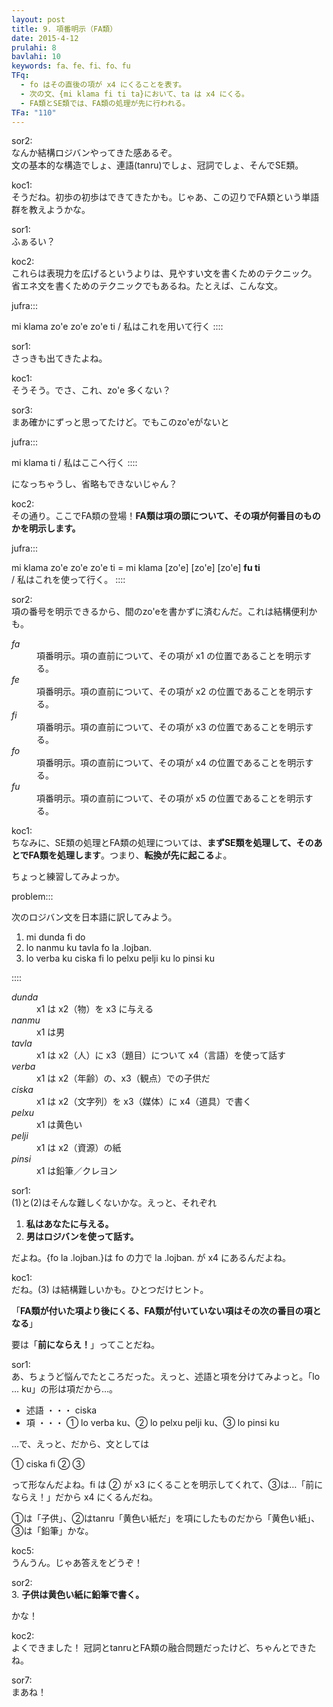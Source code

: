 ```yaml
---
layout: post
title: 9. 項番明示（FA類）
date: 2015-4-12
prulahi: 8
bavlahi: 10
keywords: fa、fe、fi、fo、fu
TFq:
  - fo はその直後の項が x4 にくることを表す。
  - 次の文、{mi klama fi ti ta}において、ta は x4 にくる。
  - FA類とSE類では、FA類の処理が先に行われる。
TFa: "110"
---
```


sor2:  
なんか結構ロジバンやってきた感あるぞ。  
文の基本的な構造でしょ、連語(tanru)でしょ、冠詞でしょ、そんでSE類。

koc1:  
そうだね。初歩の初歩はできてきたかも。じゃあ、この辺りでFA類という単語群を教えようかな。

sor1:  
ふぁるい？

koc2:  
これらは表現力を広げるというよりは、見やすい文を書くためのテクニック。  
省エネ文を書くためのテクニックでもあるね。たとえば、こんな文。

jufra:::

mi klama zo'e zo'e zo'e ti
/ 私はこれを用いて行く
::::

sor1:  
さっきも出てきたよね。

koc1:  
そうそう。でさ、これ、zo'e 多くない？

sor3:  
まあ確かにずっと思ってたけど。でもこのzo'eがないと

jufra:::

mi klama ti
/ 私はここへ行く
::::

になっちゃうし、省略もできないじゃん？

koc2:  
その通り。ここでFA類の登場！**FA類は項の頭について、その項が何番目のものかを明示します。**

jufra:::

mi klama zo'e zo'e zo'e ti
= mi klama [zo'e] [zo'e] [zo'e] **fu ti**  
/ 私はこれを使って行く。
::::

sor2:  
項の番号を明示できるから、間のzo'eを書かずに済むんだ。これは結構便利かも。

<dl class="box valsi drani">
<dt><dfn>fa</dfn></dt>
<dd >項番明示。項の直前について、その項が x1 の位置であることを明示する。</dd>
<dt><dfn>fe</dfn></dt>
<dd >項番明示。項の直前について、その項が x2 の位置であることを明示する。</dd>
<dt><dfn>fi</dfn></dt>
<dd >項番明示。項の直前について、その項が x3 の位置であることを明示する。</dd>
<dt><dfn>fo</dfn></dt>
<dd >項番明示。項の直前について、その項が x4 の位置であることを明示する。</dd>
<dt><dfn>fu</dfn></dt>
<dd >項番明示。項の直前について、その項が x5 の位置であることを明示する。</dd>
</dl>

koc1:  
ちなみに、SE類の処理とFA類の処理については、**まずSE類を処理して、そのあとでFA類を処理します**。つまり、**転換が先に起こる**よ。

ちょっと練習してみよっか。

problem:::

次のロジバン文を日本語に訳してみよう。

1. mi dunda fi do
2. lo nanmu ku tavla fo la .lojban. 
3. lo verba ku ciska fi lo pelxu pelji ku lo pinsi ku

::::

<dl class="box valsi">
<dt><dfn>dunda</dfn></dt>
<dd >x1 は x2（物）を x3 に与える</dd>
<dt><dfn>nanmu</dfn></dt>
<dd >x1 は男</dd>
<dt><dfn>tavla</dfn></dt>
<dd >x1 は x2（人）に x3（題目）について x4（言語）を使って話す</dd>
<dt><dfn>verba</dfn></dt>
<dd >x1 は x2（年齢）の、x3（観点）での子供だ</dd>
<dt><dfn>ciska</dfn></dt>
<dd >x1 は x2（文字列）を x3（媒体）に x4（道具）で書く</dd>
<dt><dfn>pelxu</dfn></dt>
<dd >x1 は黄色い</dd>
<dt><dfn>pelji</dfn></dt>
<dd >x1 は x2（資源）の紙</dd>
<dt><dfn>pinsi</dfn></dt>
<dd >x1 は鉛筆／クレヨン</dd>
</dl>

sor1:  
(1)と(2)はそんな難しくないかな。えっと、それぞれ

1. **私はあなたに与える。**
2. **男はロジバンを使って話す。**

だよね。{fo la .lojban.}は fo の力で la .lojban. が x4 にあるんだよね。

koc1:  
だね。(3) は結構難しいかも。ひとつだけヒント。

「**FA類が付いた項より後にくる、FA類が付いていない項はその次の番目の項となる**」

要は「**前にならえ！**」ってことだね。

sor1:  
あ、ちょうど悩んでたところだった。えっと、述語と項を分けてみよっと。「lo ... ku」の形は項だから…。

- 述語 ・・・ ciska
- 項 ・・・ ① lo verba ku、② lo pelxu pelji ku、③ lo pinsi ku

…で、えっと、だから、文としては

① ciska fi ② ③

って形なんだよね。fi は ② が x3 にくることを明示してくれて、③は…「前にならえ！」だから x4 にくるんだね。

①は「子供」、②はtanru「黄色い紙だ」を項にしたものだから「黄色い紙」、③は「鉛筆」かな。

koc5:  
うんうん。じゃあ答えをどうぞ！

sor2:  
3. **子供は黄色い紙に鉛筆で書く。**

かな！

koc2:  
よくできました！ 冠詞とtanruとFA類の融合問題だったけど、ちゃんとできたね。

sor7:  
まあね！